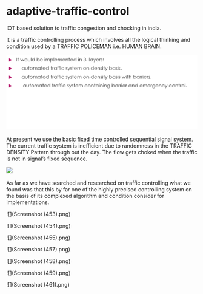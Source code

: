 # adaptive-traffic-control
IOT based solution to traffic congestion and chocking in india.

It is a traffic controlling process which involves all the logical thinking and condition used by a TRAFFIC POLICEMAN i.e. HUMAN BRAIN.

![](traffic_2.png)

At present we use the basic fixed time controlled sequential signal system.
The current traffic system is inefficient due to randomness in the TRAFFIC DENSITY Pattern through out the day.
The flow gets choked when the traffic is not in signal’s fixed sequence.


![](traffic_3.png)

As far as we have searched and researched on traffic controlling what we found was that this by far one of the highly precised controlling system on the basis of its complexed algorithm and condition consider for implementations. 


![](Screenshot (453).png)



![](Screenshot (454).png)



![](Screenshot (455).png)



![](Screenshot (457).png)



![](Screenshot (458).png)



![](Screenshot (459).png)



![](Screenshot (461).png)
